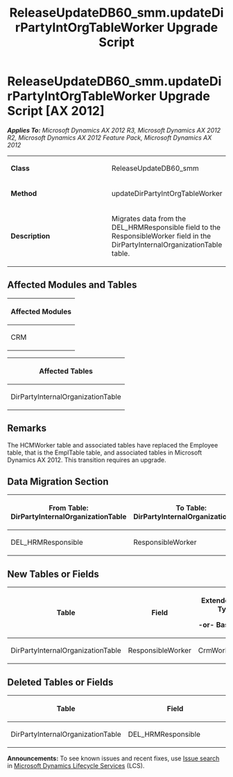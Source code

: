 ﻿---
title: ReleaseUpdateDB60_smm.updateDirPartyIntOrgTableWorker Upgrade Script
TOCTitle: ReleaseUpdateDB60_smm.updateDirPartyIntOrgTableWorker Upgrade Script
ms:assetid: 46517cb3-bd15-0861-4b70-c8ceab7a3b24
ms:mtpsurl: https://msdn.microsoft.com/en-us/library/JJ718962(v=AX.60)
ms:contentKeyID: 49707996
ms.date: 05/18/2015
mtps_version: v=AX.60
---

# ReleaseUpdateDB60\_smm.updateDirPartyIntOrgTableWorker Upgrade Script [AX 2012]


_**Applies To:** Microsoft Dynamics AX 2012 R3, Microsoft Dynamics AX 2012 R2, Microsoft Dynamics AX 2012 Feature Pack, Microsoft Dynamics AX 2012_

<table>
<colgroup>
<col style="width: 50%" />
<col style="width: 50%" />
</colgroup>
<tbody>
<tr class="odd">
<td><p><strong>Class</strong></p></td>
<td><p>ReleaseUpdateDB60_smm</p></td>
</tr>
<tr class="even">
<td><p><strong>Method</strong></p></td>
<td><p>updateDirPartyIntOrgTableWorker</p></td>
</tr>
<tr class="odd">
<td><p><strong>Description</strong></p></td>
<td><p>Migrates data from the DEL_HRMResponsible field to the ResponsibleWorker field in the DirPartyInternalOrganizationTable table.</p></td>
</tr>
</tbody>
</table>


## Affected Modules and Tables

<table>
<colgroup>
<col style="width: 100%" />
</colgroup>
<thead>
<tr class="header">
<th><p>Affected Modules</p></th>
</tr>
</thead>
<tbody>
<tr class="odd">
<td><p>CRM</p></td>
</tr>
</tbody>
</table>


<table>
<colgroup>
<col style="width: 100%" />
</colgroup>
<thead>
<tr class="header">
<th><p>Affected Tables</p></th>
</tr>
</thead>
<tbody>
<tr class="odd">
<td><p>DirPartyInternalOrganizationTable</p></td>
</tr>
</tbody>
</table>


## Remarks

The HCMWorker table and associated tables have replaced the Employee table, that is the EmplTable table, and associated tables in Microsoft Dynamics AX 2012. This transition requires an upgrade.

## Data Migration Section

<table>
<colgroup>
<col style="width: 50%" />
<col style="width: 50%" />
</colgroup>
<thead>
<tr class="header">
<th><p>From Table: DirPartyInternalOrganizationTable</p></th>
<th><p>To Table: DirPartyInternalOrganizationTable</p></th>
</tr>
</thead>
<tbody>
<tr class="odd">
<td><p>DEL_HRMResponsible</p></td>
<td><p>ResponsibleWorker</p></td>
</tr>
</tbody>
</table>


## New Tables or Fields

<table>
<colgroup>
<col style="width: 33%" />
<col style="width: 33%" />
<col style="width: 33%" />
</colgroup>
<thead>
<tr class="header">
<th><p>Table</p></th>
<th><p>Field</p></th>
<th><p>Extended Data Type</p>
<p>-or- Base Enum</p></th>
</tr>
</thead>
<tbody>
<tr class="odd">
<td><p>DirPartyInternalOrganizationTable</p></td>
<td><p>ResponsibleWorker</p></td>
<td><p>CrmWorkerRecId</p></td>
</tr>
</tbody>
</table>


## Deleted Tables or Fields

<table>
<colgroup>
<col style="width: 50%" />
<col style="width: 50%" />
</colgroup>
<thead>
<tr class="header">
<th><p>Table</p></th>
<th><p>Field</p></th>
</tr>
</thead>
<tbody>
<tr class="odd">
<td><p>DirPartyInternalOrganizationTable</p></td>
<td><p>DEL_HRMResponsible</p></td>
</tr>
</tbody>
</table>

  
**Announcements:** To see known issues and recent fixes, use [Issue search](http://go.microsoft.com/fwlink/?linkid=389258) in [Microsoft Dynamics Lifecycle Services](http://go.microsoft.com/fwlink/?linkid=306505) (LCS).

